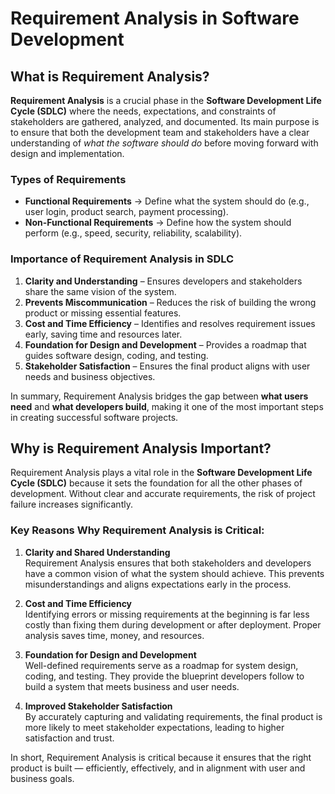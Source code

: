 # Requirement Analysis in Software Development
## What is Requirement Analysis?  

**Requirement Analysis** is a crucial phase in the **Software Development Life Cycle (SDLC)** where the needs, expectations, and constraints of stakeholders are gathered, analyzed, and documented. Its main purpose is to ensure that both the development team and stakeholders have a clear understanding of *what the software should do* before moving forward with design and implementation.  

### Types of Requirements  
- **Functional Requirements** → Define what the system should do (e.g., user login, product search, payment processing).  
- **Non-Functional Requirements** → Define how the system should perform (e.g., speed, security, reliability, scalability).  

### Importance of Requirement Analysis in SDLC  
1. **Clarity and Understanding** – Ensures developers and stakeholders share the same vision of the system.  
2. **Prevents Miscommunication** – Reduces the risk of building the wrong product or missing essential features.  
3. **Cost and Time Efficiency** – Identifies and resolves requirement issues early, saving time and resources later.  
4. **Foundation for Design and Development** – Provides a roadmap that guides software design, coding, and testing.  
5. **Stakeholder Satisfaction** – Ensures the final product aligns with user needs and business objectives.  

In summary, Requirement Analysis bridges the gap between **what users need** and **what developers build**, making it one of the most important steps in creating successful software projects. 
## Why is Requirement Analysis Important?  

Requirement Analysis plays a vital role in the **Software Development Life Cycle (SDLC)** because it sets the foundation for all the other phases of development. Without clear and accurate requirements, the risk of project failure increases significantly.  

### Key Reasons Why Requirement Analysis is Critical:  

1. **Clarity and Shared Understanding**  
   Requirement Analysis ensures that both stakeholders and developers have a common vision of what the system should achieve. This prevents misunderstandings and aligns expectations early in the process.  

2. **Cost and Time Efficiency**  
   Identifying errors or missing requirements at the beginning is far less costly than fixing them during development or after deployment. Proper analysis saves time, money, and resources.  

3. **Foundation for Design and Development**  
   Well-defined requirements serve as a roadmap for system design, coding, and testing. They provide the blueprint developers follow to build a system that meets business and user needs.  

4. **Improved Stakeholder Satisfaction**  
   By accurately capturing and validating requirements, the final product is more likely to meet stakeholder expectations, leading to higher satisfaction and trust.  

In short, Requirement Analysis is critical because it ensures that the right product is built — efficiently, effectively, and in alignment with user and business goals.  


